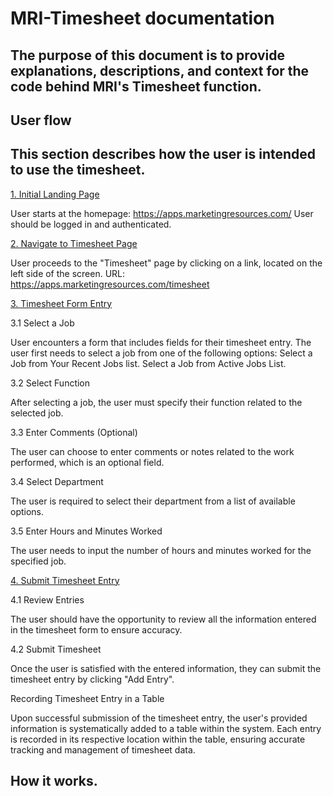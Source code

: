 # MRI-Timesheet documentation
<h2>The purpose of this document is to provide explanations, descriptions, and context for the code behind MRI's Timesheet function.</h2>


## User flow
<h2>This section describes how the user is intended to use the timesheet.</h2>

<u>1. Initial Landing Page</u>

User starts at the homepage: https://apps.marketingresources.com/
User should be logged in and authenticated.

<u>2. Navigate to Timesheet Page</u>

User proceeds to the "Timesheet" page by clicking on a link, located on the left side of the screen.
URL: https://apps.marketingresources.com/timesheet

<u>3. Timesheet Form Entry</u>

3.1 Select a Job

User encounters a form that includes fields for their timesheet entry.
The user first needs to select a job from one of the following options:
Select a Job from Your Recent Jobs list.
Select a Job from Active Jobs List.

3.2 Select Function

After selecting a job, the user must specify their function related to the selected job.

3.3 Enter Comments (Optional)

The user can choose to enter comments or notes related to the work performed, which is an optional field.

3.4 Select Department

The user is required to select their department from a list of available options.

3.5 Enter Hours and Minutes Worked

The user needs to input the number of hours and minutes worked for the specified job.

<u>4. Submit Timesheet Entry</u>

4.1 Review Entries

The user should have the opportunity to review all the information entered in the timesheet form to ensure accuracy.

4.2 Submit Timesheet

Once the user is satisfied with the entered information, they can submit the timesheet entry by clicking "Add Entry".

Recording Timesheet Entry in a Table

<p>Upon successful submission of the timesheet entry, the user's provided information is systematically added to a table within the system. Each entry is recorded in its respective location within the table, ensuring accurate tracking and management of timesheet data.
</p>

## How it works.
